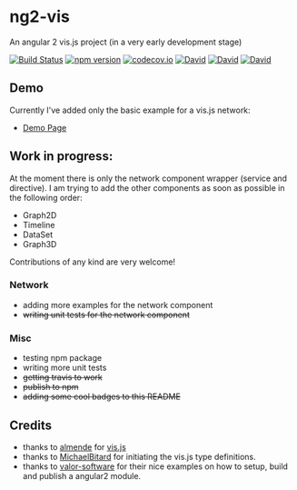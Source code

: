 # ng2-vis
An angular 2 vis.js project (in a very early development stage)

[![Build Status](https://travis-ci.org/seveves/ng2-vis.svg?branch=develop)](https://travis-ci.org/seveves/ng2-vis)
[![npm version](https://badge.fury.io/js/ng2-vis.svg)](https://badge.fury.io/js/ng2-vis)
[![codecov.io](https://codecov.io/github/seveves/ng2-vis/coverage.svg?branch=master)](https://codecov.io/gh/seveves/ng2-vis?branch=master)
[![David](https://img.shields.io/david/seveves/ng2-vis.svg)]()
[![David](https://img.shields.io/david/dev/seveves/ng2-vis.svg)]()
[![David](https://img.shields.io/david/peer/seveves/ng2-vis.svg)]()

## Demo
Currently I've added only the basic example for a vis.js network:
* [Demo Page](https://seveves.github.io/ng2-vis)

## Work in progress:
At the moment there is only the network component wrapper (service and directive).
I am trying to add the other components as soon as possible in the following order:
* Graph2D
* Timeline
* DataSet
* Graph3D

Contributions of any kind are very welcome!

### Network
* adding more examples for the network component
* ~~writing unit tests for the network component~~

### Misc
* testing npm package
* writing more unit tests
* ~~getting travis to work~~
* ~~publish to npm~~
* ~~adding some cool badges to this README~~

## Credits
* thanks to [almende](https://github.com/almende) for [vis.js](http://visjs.org/)
* thanks to [MichaelBitard](https://github.com/agileek/typings-vis) for initiating the vis.js type definitions.
* thanks to [valor-software](https://github.com/valor-software) for their nice examples on how to setup, build and publish a angular2 module.
